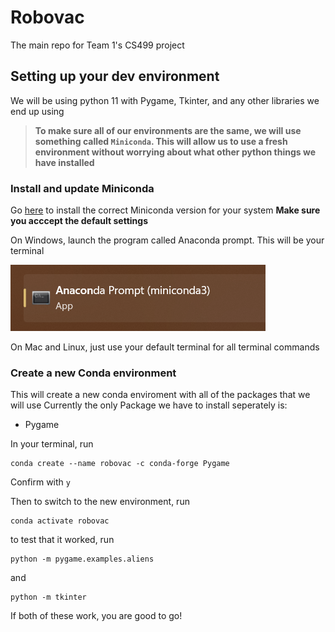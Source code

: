 # Robovac
The main repo for Team 1's CS499 project

## Setting up your dev environment
We will be using python 11 with Pygame, Tkinter, and any other libraries we end up using

> **To make sure all of our environments are the same, we will use something called `Miniconda`. This will allow us to use a fresh environment without worrying about what other python things we have installed**

### Install and update Miniconda
Go [here](https://docs.conda.io/en/latest/miniconda.html) to install the correct Miniconda version for your system **Make sure you acccept the default settings**

On Windows, launch the program called Anaconda prompt. This will be your terminal

![Anaconda Prompt Image](Documentation/AnacondaPrompt.png)

On Mac and Linux, just use your default terminal for all terminal commands

### Create a new Conda environment
This will create a new conda enviroment with all of the packages that we will use
Currently the only Package we have to install seperately is:
-   Pygame

In your terminal, run 

```
conda create --name robovac -c conda-forge Pygame
```
Confirm with `y`

Then to switch to the new environment, run

```
conda activate robovac
```

to test that it worked, run

```
python -m pygame.examples.aliens
```
and 
```
python -m tkinter
```
If both of these work, you are good to go!